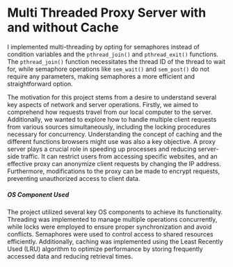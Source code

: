 <h1>Multi Threaded Proxy Server with and without Cache</h1>

I implemented multi-threading by opting for semaphores instead of condition variables and the `pthread_join()` and `pthread_exit()` functions. The `pthread_join()` function necessitates the thread ID of the thread to wait for, while semaphore operations like `sem_wait()` and `sem_post()` do not require any parameters, making semaphores a more efficient and straightforward option.

The motivation for this project stems from a desire to understand several key aspects of network and server operations. Firstly, we aimed to comprehend how requests travel from our local computer to the server. Additionally, we wanted to explore how to handle multiple client requests from various sources simultaneously, including the locking procedures necessary for concurrency. Understanding the concept of caching and the different functions browsers might use was also a key objective. A proxy server plays a crucial role in speeding up processes and reducing server-side traffic. It can restrict users from accessing specific websites, and an effective proxy can anonymize client requests by changing the IP address. Furthermore, modifications to the proxy can be made to encrypt requests, preventing unauthorized access to client data.

##### OS Component Used ​
The project utilized several key OS components to achieve its functionality. Threading was implemented to manage multiple operations concurrently, while locks were employed to ensure proper synchronization and avoid conflicts. Semaphores were used to control access to shared resources efficiently. Additionally, caching was implemented using the Least Recently Used (LRU) algorithm to optimize performance by storing frequently accessed data and reducing retrieval times.
